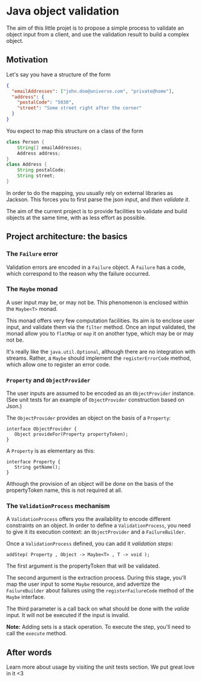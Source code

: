 # Java object validation

The aim of this little projet is to propose a simple process to validate an object
input from a client, and use the validation result to build a complex object.

## Motivation

Let's say you have a structure of the form
```json
{
  "emailAddresses": ["john.doe@universe.com", "private@home"],
  "address": {
    "postalCode": "5030",
    "street": "Some street right after the corner"
  }
}
```
You expect to map this structure on a class of the form
```java
class Person {
    String[] emailAddresses;
    Address address;
}
class Address {
    String postalCode;
    String street;
}
```
In order to do the mapping, you usually rely on external libraries as Jackson.
This forces you to first parse the json input, and *then validate it*.

The aim of the current project is to provide facilities to validate and build
objects at the same time, with as less effort as possible.

## Project architecture: the basics

### The `Failure` error

Validation errors are encoded in a `Failure` object.
A `Failure` has a code, which correspond to the reason why the failure occurred.

### The `Maybe` monad

A user input may be, or may not be. This phenomenon is enclosed within
the `Maybe<T>` monad.

This monad offers very few computation facilities. Its aim is to enclose
user input, and validate them via the `filter` method. Once an input validated,
the monad allow you to `flatMap` or `map` it on another type, which
may be or may not be.

It's really like the `java.util.Optional`, although there are no integration
with streams. Rather, a `Maybe` should implement the `registerErrorCode`
method, which allow one to register an error code.

### `Property` and `ObjectProvider`

The user inputs are assumed to be encoded as an `ObjectProvider` instance.
(See unit tests for an example of `ObjectProvider` construction based on
Json.)

The `ObjectProvider` provides an object on the basis of a `Property`:
```
interface ObjectProvider {
   Object provideFor(Property propertyToken);
}
```
A `Property` is as elementary as this:
```
interface Property {
   String getName();
}
```
Although the provision of an object will be done on the basis of the
propertyToken name, this is not required at all.

### The `ValidationProcess` mechanism

A `ValidationProcess` offers you the availability to encode different
constraints on an object. In order to define a `ValidationProcess`, you
need to give it its execution context: an `ObjectProvider` and a `FailureBuilder`.

Once a `ValidationProcess` defined,
you can add it *validation steps*:
```
addStep( Property , Object -> Maybe<T> , T -> void );
```
The first argument is the propertyToken that will be validated.

The second argument is the extraction process. During this stage, you'll
map the user input to some `Maybe` resource, and advertize the
`FailureBuilder` about failures using the `registerFailureCode` method of
the `Maybe` interface.

The third parameter is a call back on what should be done with the *valide*
input. It will not be executed if the input is invalid.

**Note:** Adding sets is a stack operation. To execute the step, you'll need to
call the `execute` method.

## After words

Learn more about usage by visiting the unit tests section. We put great
love in it <3